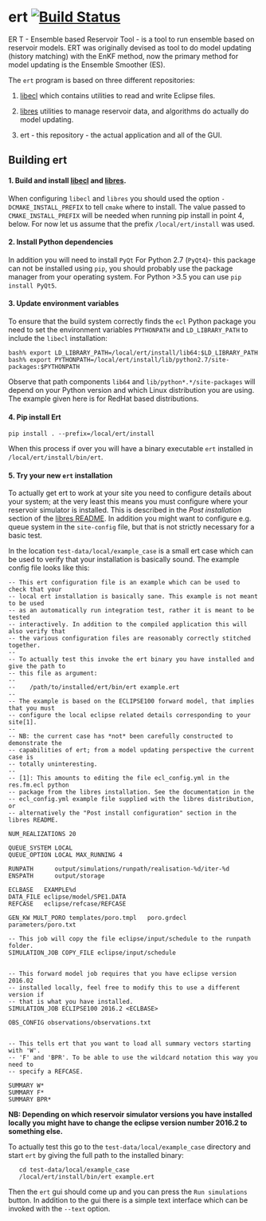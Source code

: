 # ert [![Build Status](https://travis-ci.org/equinor/ert.svg?branch=master)](https://travis-ci.org/equinor/ert)

ER  T - Ensemble based Reservoir Tool - is a tool to run ensemble based on
reservoir models. ERT was originally devised as tool to do model updating
(history matching) with the EnKF method, now the primary method for model
updating is the Ensemble Smoother (ES).


The `ert` program is based on three different repositories:

1. [libecl](https://github.com/Equinor/libecl) which contains utilities to read and write Eclipse files.

2. [libres](https://github.com/Equinor/libres) utilities to manage reservoir data, and algorithms do actually do model updating.

3. ert - this repository - the actual application and all of the GUI.

##  Building ert

#### 1. Build and install [libecl](https://github.com/Equinor/libecl) and [libres](https://github.com/Equinor/libres). 
When configuring `libecl` and
`libres` you should used the option `-DCMAKE_INSTALL_PREFIX` to tell ``cmake``
where to install. The value passed to `CMAKE_INSTALL_PREFIX` will be needed when
running pip install in point 4, below. For now let us assume that the prefix
`/local/ert/install` was used.


#### 2. Install Python dependencies

In addition you will need to install `PyQt` For Python 2.7 (`PyQt4`)- this package
can not be installed using `pip`, you should probably use the package manager from
your operating system. For Python >3.5 you can use `pip install PyQt5`.

#### 3. Update environment variables 
To ensure that the build system correctly finds the `ecl` Python package you
need to set the environment variables `PYTHONPATH` and `LD_LIBRARY_PATH` to
include the `libecl` installation:
  
```
bash% export LD_LIBRARY_PATH=/local/ert/install/lib64:$LD_LIBRARY_PATH
bash% export PYTHONPATH=/local/ert/install/lib/python2.7/site-packages:$PYTHONPATH
```

Observe that path components `lib64` and `lib/python*.*/site-packages` will
depend on your Python version and which Linux distribution you are using. The
example given here is for RedHat based distributions.


#### 4. Pip install Ert
 
```
pip install . --prefix=/local/ert/install
```

When this process if over you will have a binary executable `ert` installed in
`/local/ert/install/bin/ert`. 


#### 5. Try your new `ert` installation

To actually get ert to work at your site you need to configure details about
your system; at the very least this means you must configure where your
reservoir simulator is installed. This is described in the *Post installation*
section of the [libres README](https://github.com/Equinor/libres). In addition
you might want to configure e.g. queue system in the `site-config` file, but
that is not strictly necessary for a basic test.

In the location `test-data/local/example_case` is a small ert case which can be
used to verify that your installation is basically sound. The example config
file looks like this:
```
-- This ert configuration file is an example which can be used to check that your
-- local ert installation is basically sane. This example is not meant to be used
-- as an automatically run integration test, rather it is meant to be tested
-- interactively. In addition to the compiled application this will also verify that
-- the various configuration files are reasonably correctly stitched together.
--
-- To actually test this invoke the ert binary you have installed and give the path to
-- this file as argument:
--
--    /path/to/installed/ert/bin/ert example.ert
-- 
-- The example is based on the ECLIPSE100 forward model, that implies that you must
-- configure the local eclipse related details corresponding to your site[1].
-- 
-- NB: the current case has *not* been carefully constructed to demonstrate the
-- capabilities of ert; from a model updating perspective the current case is
-- totally uninteresting.
-- 
-- [1]: This amounts to editing the file ecl_config.yml in the res.fm.ecl python
-- package from the libres installation. See the documentation in the
-- ecl_config.yml example file supplied with the libres distribution, or
-- alternatively the "Post install configuration" section in the libres README. 

NUM_REALIZATIONS 20

QUEUE_SYSTEM LOCAL
QUEUE_OPTION LOCAL MAX_RUNNING 4

RUNPATH      output/simulations/runpath/realisation-%d/iter-%d
ENSPATH      output/storage

ECLBASE   EXAMPLE%d
DATA_FILE eclipse/model/SPE1.DATA
REFCASE   eclipse/refcase/REFCASE

GEN_KW MULT_PORO templates/poro.tmpl   poro.grdecl  parameters/poro.txt

-- This job will copy the file eclipse/input/schedule to the runpath folder. 
SIMULATION_JOB COPY_FILE eclipse/input/schedule  


-- This forward model job requires that you have eclipse version 2016.02
-- installed locally, feel free to modify this to use a different version if
-- that is what you have installed.
SIMULATION_JOB ECLIPSE100 2016.2 <ECLBASE>

OBS_CONFIG observations/observations.txt


-- This tells ert that you want to load all summary vectors starting with 'W'. 
-- 'F' and 'BPR'. To be able to use the wildcard notation this way you need to 
-- specify a REFCASE.

SUMMARY W*
SUMMARY F*
SUMMARY BPR*
```

**NB: Depending on which reservoir simulator versions you have installed locally
you might have to change the eclipse version number 2016.2 to something else.**

To actually test this go to the `test-data/local/example_case` directory and
start `ert` by giving the full path to the installed binary:

```
   cd test-data/local/example_case
   /local/ert/install/bin/ert example.ert
```

Then the `ert` gui should come up and you can press the `Run simulations`
button. In addition to the gui there is a simple text interface which
can be invoked with the `--text` option.
